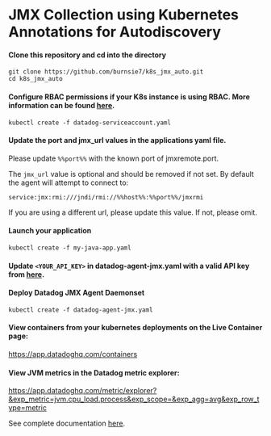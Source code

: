 # JMX Collection using Kubernetes Annotations for Autodiscovery

#### Clone this repository and cd into the directory

```
git clone https://github.com/burnsie7/k8s_jmx_auto.git
cd k8s_jmx_auto
```

#### Configure RBAC permissions if your K8s instance is using RBAC.  More information can be found [here](https://docs.datadoghq.com/integrations/faq/using-rbac-permission-with-your-kubernetes-integration/).

`kubectl create -f datadog-serviceaccount.yaml`

#### Update the port and jmx_url values in the applications yaml file.

Please update `%%port%%` with the known port of jmxremote.port.

The `jmx_url` value is optional and should be removed if not set.  By default the agent will attempt to connect to:

`service:jmx:rmi:///jndi/rmi://%%host%%:%%port%%/jmxrmi`

If you are using a different url, please update this value.  If not, please omit.

#### Launch your application

`kubectl create -f my-java-app.yaml`

#### Update `<YOUR_API_KEY>` in datadog-agent-jmx.yaml with a valid API key from [here](https://app.datadoghq.com/account/settings#api).

#### Deploy Datadog JMX Agent Daemonset

`kubectl create -f datadog-agent-jmx.yaml`

#### View containers from your kubernetes deployments on the Live Container page:

https://app.datadoghq.com/containers

#### View JVM metrics in the Datadog metric explorer:

https://app.datadoghq.com/metric/explorer?&exp_metric=jvm.cpu_load.process&exp_scope=&exp_agg=avg&exp_row_type=metric

See complete documentation [here](https://docs.datadoghq.com/agent/kubernetes/daemonset_setup/).
